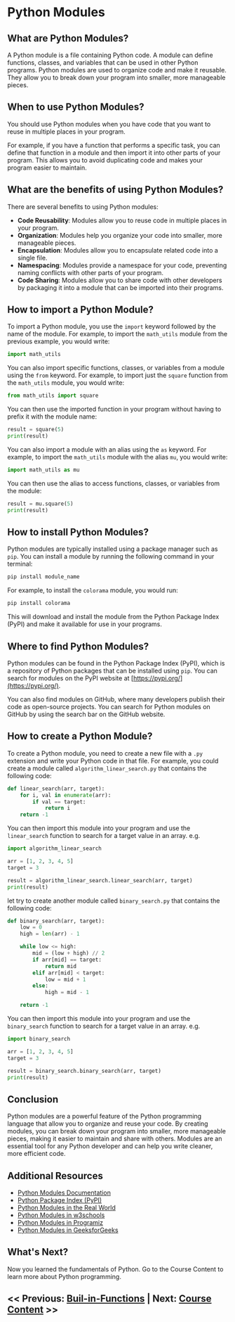 # Python Modules

## What are Python Modules?

A Python module is a file containing Python code. A module can define functions, classes, and variables that can be used in other Python programs. Python modules are used to organize code and make it reusable. They allow you to break down your program into smaller, more manageable pieces.

## When to use Python Modules?

You should use Python modules when you have code that you want to reuse in multiple places in your program. 

For example, if you have a function that performs a specific task, you can define that function in a module and then import it into other parts of your program. This allows you to avoid duplicating code and makes your program easier to maintain.

## What are the benefits of using Python Modules?

There are several benefits to using Python modules:

- **Code Reusability**: Modules allow you to reuse code in multiple places in your program.
- **Organization**: Modules help you organize your code into smaller, more manageable pieces.
- **Encapsulation**: Modules allow you to encapsulate related code into a single file.
- **Namespacing**: Modules provide a namespace for your code, preventing naming conflicts with other parts of your program.
- **Code Sharing**: Modules allow you to share code with other developers by packaging it into a module that can be imported into their programs.

## How to import a Python Module?

To import a Python module, you use the `import` keyword followed by the name of the module. For example, to import the `math_utils` module from the previous example, you would write:

```python
import math_utils
```

You can also import specific functions, classes, or variables from a module using the `from` keyword. For example, to import just the `square` function from the `math_utils` module, you would write:

```python
from math_utils import square
```

You can then use the imported function in your program without having to prefix it with the module name:

```python
result = square(5)
print(result)
```

You can also import a module with an alias using the `as` keyword. For example, to import the `math_utils` module with the alias `mu`, you would write:

```python
import math_utils as mu
```

You can then use the alias to access functions, classes, or variables from the module:

```python
result = mu.square(5)
print(result)
```

## How to install Python Modules?

Python modules are typically installed using a package manager such as `pip`. You can install a module by running the following command in your terminal:

```bash
pip install module_name
```

For example, to install the `colorama` module, you would run:

```bash
pip install colorama
```


This will download and install the module from the Python Package Index (PyPI) and make it available for use in your programs.

## Where to find Python Modules?

Python modules can be found in the Python Package Index (PyPI), which is a repository of Python packages that can be installed using `pip`. You can search for modules on the PyPI website at [https://pypi.org/](https://pypi.org/).

You can also find modules on GitHub, where many developers publish their code as open-source projects. You can search for Python modules on GitHub by using the search bar on the GitHub website.

## How to create a Python Module?

To create a Python module, you need to create a new file with a `.py` extension and write your Python code in that file. For example, you could create a module called `algorithm_linear_search.py` that contains the following code:

```python
def linear_search(arr, target):
    for i, val in enumerate(arr):
        if val == target:
            return i
    return -1
```

You can then import this module into your program and use the `linear_search` function to search for a target value in an array. e.g.

```python
import algorithm_linear_search

arr = [1, 2, 3, 4, 5]
target = 3

result = algorithm_linear_search.linear_search(arr, target)
print(result)
```

 let try to create another module called `binary_search.py` that contains the following code:

```python
def binary_search(arr, target):
    low = 0
    high = len(arr) - 1

    while low <= high:
        mid = (low + high) // 2
        if arr[mid] == target:
            return mid
        elif arr[mid] < target:
            low = mid + 1
        else:
            high = mid - 1

    return -1
```

You can then import this module into your program and use the `binary_search` function to search for a target value in an array. e.g.

```python
import binary_search

arr = [1, 2, 3, 4, 5]
target = 3

result = binary_search.binary_search(arr, target)
print(result)
```

## Conclusion

Python modules are a powerful feature of the Python programming language that allow you to organize and reuse your code. By creating modules, you can break down your program into smaller, more manageable pieces, making it easier to maintain and share with others. Modules are an essential tool for any Python developer and can help you write cleaner, more efficient code.

## Additional Resources

- [Python Modules Documentation](https://docs.python.org/3/tutorial/modules.html)
- [Python Package Index (PyPI)](https://pypi.org/)
- [Python Modules in the Real World](https://realpython.com/python-modules-packages/)
- [Python Modules in w3schools](https://www.w3schools.com/python/python_modules.asp)
- [Python Modules in Programiz](https://www.programiz.com/python-programming/modules)
- [Python Modules in GeeksforGeeks](https://www.geeksforgeeks.org/modules-python/)

## What's Next?

Now you learned the fundamentals of Python. Go to the Course Content to learn more about Python programming.

## << Previous: [Buil-in-Functions](8_python-built-infunctions.md) | Next: [Course Content](00_COURSE_STRUCTURE.md) >>
